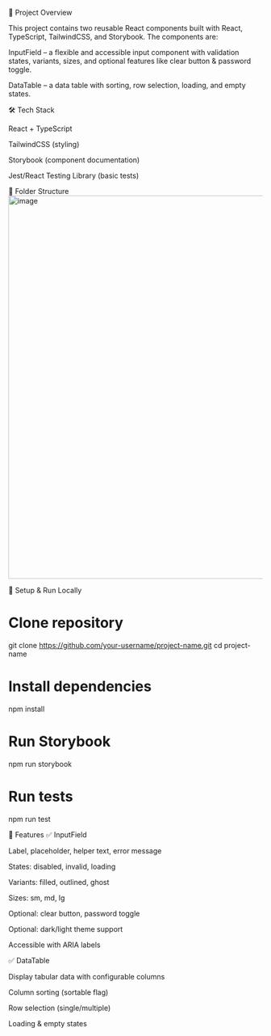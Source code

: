 📘 Project Overview

This project contains two reusable React components built with React, TypeScript, TailwindCSS, and Storybook.
The components are:

InputField – a flexible and accessible input component with validation states, variants, sizes, and optional features like clear button & password toggle.

DataTable – a data table with sorting, row selection, loading, and empty states.

🛠️ Tech Stack

React + TypeScript

TailwindCSS (styling)

Storybook (component documentation)

Jest/React Testing Library (basic tests)

📂 Folder Structure
<img width="751" height="759" alt="image" src="https://github.com/user-attachments/assets/7ff1cca5-b80c-4f36-b57f-349ed418191b" />


🚀 Setup & Run Locally
# Clone repository
git clone https://github.com/your-username/project-name.git
cd project-name

# Install dependencies
npm install

# Run Storybook
npm run storybook

# Run tests
npm run test

🎯 Features
✅ InputField

Label, placeholder, helper text, error message

States: disabled, invalid, loading

Variants: filled, outlined, ghost

Sizes: sm, md, lg

Optional: clear button, password toggle

Optional: dark/light theme support

Accessible with ARIA labels

✅ DataTable

Display tabular data with configurable columns

Column sorting (sortable flag)

Row selection (single/multiple)

Loading & empty states
